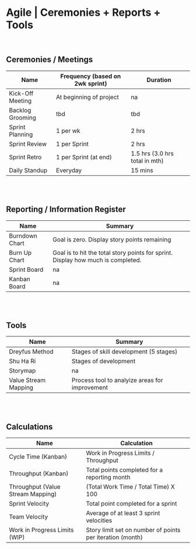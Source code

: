 # Agile | Ceremonies + Reports + Tools

<br>

## Ceremonies / Meetings

| Name             | Frequency (based on 2wk sprint) | Duration                       |
| ---------------- | ------------------------------- | ------------------------------ |
| Kick-Off Meeting | At beginning of project         | na                             |
| Backlog Grooming | tbd                             | tbd                            |
| Sprint Planning  | 1 per wk                        | 2 hrs                          |
| Sprint Review    | 1 per Sprint                    | 2 hrs                          |
| Sprint Retro     | 1 per Sprint (at end)           | 1.5 hrs (3.0 hrs total in mth) |
| Daily Standup    | Everyday                        | 15 mins                        |

<br><br>

## Reporting / Information Register

| Name           | Summary                                                                          |
| -------------- | -------------------------------------------------------------------------------- |
| Burndown Chart | Goal is zero. Display story points remaining                                     |
| Burn Up Chart  | Goal is to hit the total story points for sprint. Display how much is completed. |
| Sprint Board   | na                                                                               |
| Kanban Board   | na                                                                               |

<br><br>

## Tools

| Name                 | Summary                                        |
| -------------------- | ---------------------------------------------- |
| Dreyfus Method       | Stages of skill development (5 stages)         |
| Shu Ha Ri            | Stages of development                          |
| Storymap             | na                                             |
| Value Stream Mapping | Process tool to analyize areas for improvement |

<br><br>

## Calculations

| Name                              | Calculation                                               |
| --------------------------------- | --------------------------------------------------------- |
| Cycle Time (Kanban)               | Work in Progress Limits / Throughput                      |
| Throughput (Kanban)               | Total points completed for a reporting month              |
| Throughput (Value Stream Mapping) | (Total Work Time / Total Time) X 100                      |
| Sprint Velocity                   | Total point completed for a sprint                        |
| Team Velocity                     | Average of at least 3 sprint velocities                   |
| Work in Progress Limits (WIP)     | Story limit set on number of points per iteration (month) |
